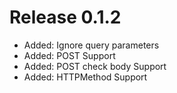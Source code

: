 # Release 0.1.2
- Added: Ignore query parameters
- Added: POST Support
- Added: POST check body Support
- Added: HTTPMethod Support
